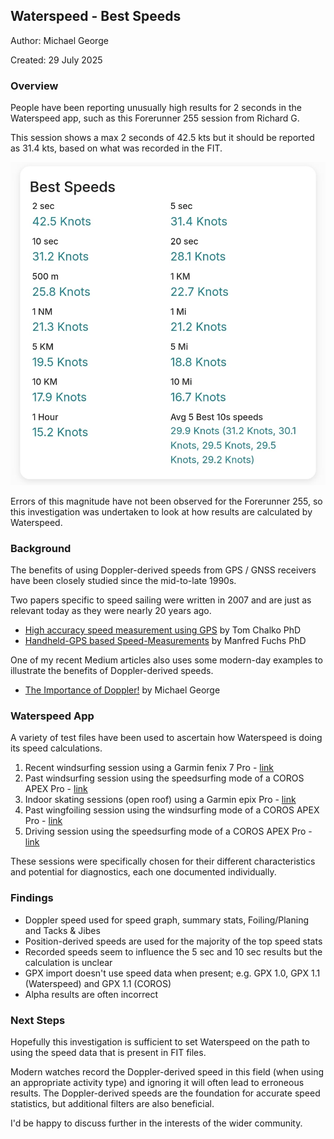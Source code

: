 ## Waterspeed - Best Speeds

Author: Michael George

Created: 29 July 2025



### Overview

People have been reporting unusually high results for 2 seconds in the Waterspeed app, such as this Forerunner 255 session from Richard G.

This session shows a max 2 seconds of 42.5 kts but it should be reported as 31.4 kts, based on what was recorded in the FIT.

![richard-g.jpg](img/richard-g.jpg)

Errors of this magnitude have not been observed for the Forerunner 255, so this investigation was undertaken to look at how results are calculated by Waterspeed.



### Background

The benefits of using Doppler-derived speeds from GPS / GNSS receivers have been closely studied since the mid-to-late 1990s.

Two papers specific to speed sailing were written in 2007 and are just as relevant today as they were nearly 20 years ago.

- [High accuracy speed measurement using GPS](https://studylib.net/doc/18795194/high-accuracy-speed-measurement-using-gps) by Tom Chalko PhD
- [Handheld-GPS based Speed-Measurements](https://web.archive.org/web/20120531035620/http://www.gps-results.com/GPS_Speed.pdf) by Manfred Fuchs PhD

One of my recent Medium articles also uses some modern-day examples to illustrate the benefits of Doppler-derived speeds.

- [The Importance of Doppler!](https://medium.com/@mikeg888/the-importance-of-doppler-b886b14bb65d) by Michael George



### Waterspeed App

A variety of test files have been used to ascertain how Waterspeed is doing its speed calculations.

1. Recent windsurfing session using a Garmin fenix 7 Pro - [link](session-1/README.md)
2. Past windsurfing session using the speedsurfing mode of a COROS APEX Pro - [link](session-2/README.md)
3. Indoor skating sessions (open roof) using a Garmin epix Pro - [link](session-3/README.md)
4. Past wingfoiling session using the windsurfing mode of a COROS APEX Pro - [link](session-4/README.md)
5. Driving session using the speedsurfing mode of a COROS APEX Pro - [link](session-5/README.md)

These sessions were specifically chosen for their different characteristics and potential for diagnostics, each one documented individually.



### Findings

- Doppler speed used for speed graph, summary stats, Foiling/Planing and Tacks & Jibes
- Position-derived speeds are used for the majority of the top speed stats
- Recorded speeds seem to influence the 5 sec and 10 sec results but the calculation is unclear
- GPX import doesn't use speed data when present; e.g. GPX 1.0, GPX 1.1 (Waterspeed) and GPX 1.1 (COROS)
- Alpha results are often incorrect



### Next Steps

Hopefully this investigation is sufficient to set Waterspeed on the path to using the speed data that is present in FIT files.

Modern watches record the Doppler-derived speed in this field (when using an appropriate activity type) and ignoring it will often lead to erroneous results. The Doppler-derived speeds are the foundation for accurate speed statistics, but additional filters are also beneficial.

I'd be happy to discuss further in the interests of the wider community.
